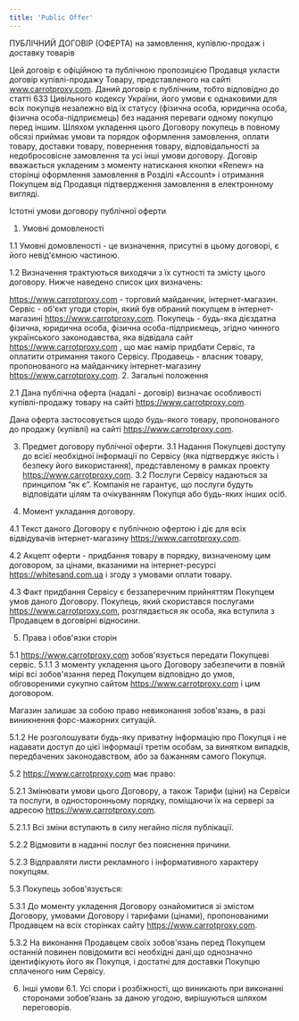 ```yaml
---
title: 'Public Offer'
---
```


ПУБЛІЧНИЙ ДОГОВІР (ОФЕРТА)
на замовлення, купівлю-продаж і доставку товарів

Цей договір є офіційною та публічною пропозицією Продавця укласти договір купівлі-продажу Товару, представленого на сайті www.carrotproxy.com. Даний договір є публічним, тобто відповідно до статті 633 Цивільного кодексу України, його умови є однаковими для всіх покупців незалежно від їх статусу (фізична особа, юридична особа, фізична особа-підприємець) без надання переваги одному покупцю перед іншим. Шляхом укладення цього Договору покупець в повному обсязі приймає умови та порядок оформлення замовлення, оплати товару, доставки товару, повернення товару, відповідальності за недобросовісне замовлення та усі інші умови договору. Договір вважається укладеним з моменту натискання кнопки «Renew» на сторінці оформлення замовлення в Розділі «Account» і отримання Покупцем від Продавця підтвердження замовлення в електронному вигляді.

Істотні умови договору публічної оферти

1. Умовні домовленості

1.1 Умовні домовленості - це визначення, присутні в цьому договорі, є його невід'ємною частиною.

1.2 Визначення трактуються виходячи з їх сутності та змісту цього договору. Нижче наведено список цих визначень:

https://www.carrotproxy.com - торговий майданчик, інтернет-магазин.
Сервіс - об'єкт угоди сторін, який був обраний покупцем в інтернет-магазині https://www.carrotproxy.com.
Покупець - будь-яка дієздатна фізична, юридична особа, фізична особа-підприємець, згідно чинного українського законодавства, яка відвідала сайт https://www.carrotproxy.com , що має намір придбати Сервіс, та оплатити отримання такого Сервісу.
Продавець - власник товару, пропонованого на майданчику інтернет-магазину https://www.carrotproxy.com.
2. Загальні положення

2.1 Дана публічна оферта (надалі - договір) визначає особливості купівлі-продажу товару на сайті https://www.carrotproxy.com.

Дана оферта застосовується щодо будь-якого товару, пропонованого до продажу (купівлі) на сайті https://www.carrotproxy.com.

3. Предмет договору публічної оферти.
3.1 Надання Покупцеві доступу до всієї необхідної інформації по Сервісу (яка підтверджує якість і безпеку його використання), представленому в рамках проекту https://www.carrotproxy.com.
3.2 Послуги Сервісу надаються за принципом “як є”. Компанія не гарантує, що послуги будуть відповідати цілям та очікуванням Покупця або будь-яких інших осіб.

4. Момент укладання договору.

4.1 Текст даного Договору є публічною офертою і діє для всіх відвідувачів інтернет-магазину https://www.carrotproxy.com.

4.2 Акцепт оферти - придбання товару в порядку, визначеному цим договором, за цінами, вказаними на інтернет-ресурсі https://whitesand.com.ua і згоду з умовами оплати товару.

4.3 Факт придбання Сервісу є беззаперечним прийняттям Покупцем умов даного Договору. Покупець, який скористався послугами https://www.carrotproxy.com, розглядається як особа, яка вступила з Продавцем в договірні відносини.

5. Права і обов'язки сторін

5.1 https://www.carrotproxy.com зобов'язується передати Покупцеві сервіс.
5.1.1 З моменту укладення цього Договору забезпечити в повній мірі всі зобов'язання перед Покупцем відповідно до умов, обговореними сукупно сайтом https://www.carrotproxy.com і цим договором.

Магазин залишає за собою право невиконання зобов'язань, в разі виникнення форс-мажорних ситуацій.

5.1.2 Не розголошувати будь-яку приватну інформацію про Покупця і не надавати доступ до цієї інформації третім особам, за винятком випадків, передбачених законодавством, або за бажанням самого Покупця.

5.2 https://www.carrotproxy.com має право:

5.2.1 Змінювати умови цього Договору, а також Тарифи (ціни) на Сервіси та послуги, в односторонньому порядку, поміщаючи їх на сервері за адресою https://www.carrotproxy.com.

5.2.1.1 Всі зміни вступають в силу негайно після публікації.

5.2.2 Відмовити в наданні послуг без пояснення причини.

5.2.3 Відправляти листи рекламного і інформативного характеру покупцям.

5.3 Покупець зобов'язується:

5.3.1 До моменту укладення Договору ознайомитися зі змістом Договору, умовами Договору і тарифами (цінами), пропонованими Продавцем на всіх сторінках сайту https://www.carrotproxy.com.

5.3.2 На виконання Продавцем своїх зобов'язань перед Покупцем останній повинен повідомити всі необхідні дані,що однозначно ідентифікують його як Покупця, і достатні для доставки Покупцю сплаченого ним Сервісу.

6. Інші умови
6.1. Усі спори і розбіжності, що виникають при виконанні сторонами зобов’язань за даною угодою, вирішуються шляхом переговорів. 